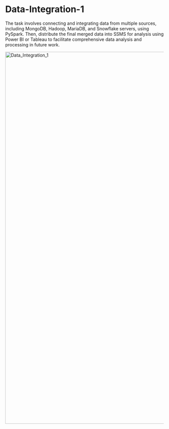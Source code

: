 # Data-Integration-1
The task involves connecting and integrating data from multiple sources, including MongoDB, Hadoop, MariaDB, and Snowflake servers, using PySpark. Then, distribute the final merged data into SSMS for analysis using Power BI or Tableau to facilitate comprehensive data analysis and processing in future work.

<img width="1179" alt="Data_Integration_1" src="https://github.com/HowardNguyen29/Data-Integration-1/assets/144277909/5c709f31-1ee0-436d-8cea-c4332c38a0db">
